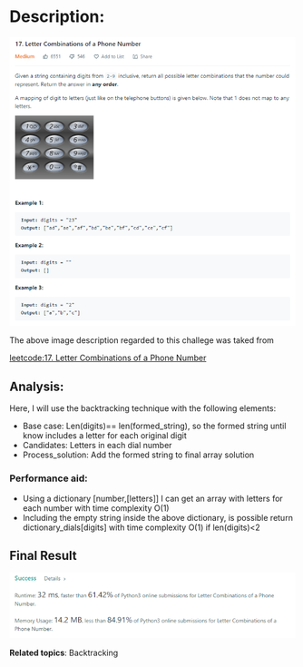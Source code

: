 # Description:

![challenge image from: leetcode.com](challenge.png)

The above image description regarded to this challege was taked from

[leetcode:17. Letter Combinations of a Phone Number](https://leetcode.com/problems/letter-combinations-of-a-phone-number/)

## Analysis:

Here, I will use the backtracking technique with the following elements:

- Base case: Len(digits)== len(formed_string), so the formed string until know includes a letter for each original digit
- Candidates: Letters in each dial number
- Process_solution: Add the formed string to final array solution

### Performance aid:

- Using a dictionary [number,[letters]] I can get an array with letters for each number with time complexity O(1)
- Including the empty string inside the above dictionary, is possible return dictionary_dials[digits] with time complexity O(1) if len(digits)<2

## Final Result

![final result: leetcode.com](Summary.png)

**Related topics**: Backtracking

